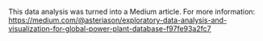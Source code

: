 This data analysis was turned into a Medium article. For more information: https://medium.com/@asteriason/exploratory-data-analysis-and-visualization-for-global-power-plant-database-f97fe93a2fc7